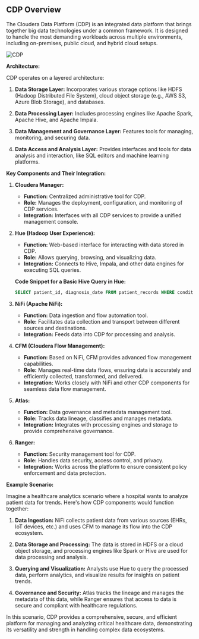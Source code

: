 ## CDP Overview

The Cloudera Data Platform (CDP) is an integrated data platform that brings together big data technologies under a common framework. It is designed to handle the most demanding workloads across multiple environments, including on-premises, public cloud, and hybrid cloud setups.

![CDP](https://blog.cloudera.com/wp-content/uploads/2019/08/Cloudera-Data-Hub-Graphic.png)

**Architecture:**

CDP operates on a layered architecture:

1. **Data Storage Layer:** Incorporates various storage options like HDFS (Hadoop Distributed File System), cloud object storage (e.g., AWS S3, Azure Blob Storage), and databases.

2. **Data Processing Layer:** Includes processing engines like Apache Spark, Apache Hive, and Apache Impala.

3. **Data Management and Governance Layer:** Features tools for managing, monitoring, and securing data.

4. **Data Access and Analysis Layer:** Provides interfaces and tools for data analysis and interaction, like SQL editors and machine learning platforms.

**Key Components and Their Integration:**

1. **Cloudera Manager:** 
   - **Function:** Centralized administrative tool for CDP.
   - **Role:** Manages the deployment, configuration, and monitoring of CDP services.
   - **Integration:** Interfaces with all CDP services to provide a unified management console.

2. **Hue (Hadoop User Experience):**
   - **Function:** Web-based interface for interacting with data stored in CDP.
   - **Role:** Allows querying, browsing, and visualizing data.
   - **Integration:** Connects to Hive, Impala, and other data engines for executing SQL queries.

   **Code Snippet for a Basic Hive Query in Hue:**
   ```sql
   SELECT patient_id, diagnosis_date FROM patient_records WHERE condition = 'diabetes';
   ```

3. **NiFi (Apache NiFi):**
   - **Function:** Data ingestion and flow automation tool.
   - **Role:** Facilitates data collection and transport between different sources and destinations.
   - **Integration:** Feeds data into CDP for processing and analysis.

4. **CFM (Cloudera Flow Management):**
   - **Function:** Based on NiFi, CFM provides advanced flow management capabilities.
   - **Role:** Manages real-time data flows, ensuring data is accurately and efficiently collected, transformed, and delivered.
   - **Integration:** Works closely with NiFi and other CDP components for seamless data flow management.

5. **Atlas:**
   - **Function:** Data governance and metadata management tool.
   - **Role:** Tracks data lineage, classifies and manages metadata.
   - **Integration:** Integrates with processing engines and storage to provide comprehensive governance.

6. **Ranger:**
   - **Function:** Security management tool for CDP.
   - **Role:** Handles data security, access control, and privacy.
   - **Integration:** Works across the platform to ensure consistent policy enforcement and data protection.

**Example Scenario:**

Imagine a healthcare analytics scenario where a hospital wants to analyze patient data for trends. Here's how CDP components would function together:

1. **Data Ingestion:** NiFi collects patient data from various sources (EHRs, IoT devices, etc.) and uses CFM to manage its flow into the CDP ecosystem.

2. **Data Storage and Processing:** The data is stored in HDFS or a cloud object storage, and processing engines like Spark or Hive are used for data processing and analysis.

3. **Querying and Visualization:** Analysts use Hue to query the processed data, perform analytics, and visualize results for insights on patient trends.

4. **Governance and Security:** Atlas tracks the lineage and manages the metadata of this data, while Ranger ensures that access to data is secure and compliant with healthcare regulations.

In this scenario, CDP provides a comprehensive, secure, and efficient platform for managing and analyzing critical healthcare data, demonstrating its versatility and strength in handling complex data ecosystems.
